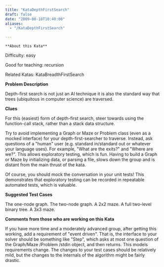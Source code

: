 ```yaml
---
title: "KataDepthFirstSearch"
draft: false
date: "2009-08-18T10:40:00"
aliases:
  - "/KataDepthFirstSearch"

---
```

    **About this Kata**

Difficulty: easy

Good for teaching: recursion

Related Katas: KataBreadthFirstSearch

**Problem Description**

Depth-first search is not just an AI technique it is also the standard
way that trees (ubiquitous in computer science) are traversed.

**Clues**

For this (easiest) form of depth-first search, steer towards using the
function-call stack, rather than a stack data structure.

Try to avoid implementing a Graph or Maze or Problem class (even as a
mocked interface) for your depth-first-searcher to traverse. Instead,
ask questions of a "human" user (e.g. standard in/standard out or
whatever your language uses). For example, "What are the exits?" and
"Where are we?". This allows exploratory testing, which is fun. Having
to build a Graph or Maze by initializing data, or parsing a file, slows
down the group and is distant from the main thrust of the kata.

Of course, you should mock the conversation in your unit tests! This
demonstrates that exploratory testing can be recorded in repeatable
automated tests, which is valuable.

**Suggested Test Cases**

The one-node graph. The two-node graph. A 2x2 maze. A full two-level
binary tree. A 3x3 maze.

**Comments from those who are working on this Kata**

If you have more time and a moderately advanced group, after getting
this working, add a requirement of "event driven". That is, the
interface to your solver should be something like "Step", which asks at
most one question of the Graph/Maze /Problem /stdin object, and then
returns. This models requirements change. The changes to your test cases
should be relatively mild, but the changes to the internals of the
algorithm might be fairly drastic.
